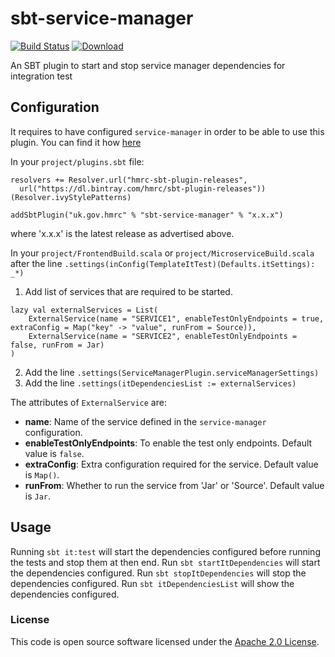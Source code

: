 
# sbt-service-manager

[![Build Status](https://travis-ci.org/hmrc/sbt-service-manager.svg?branch=master)](https://travis-ci.org/hmrc/sbt-service-manager) [ ![Download](https://api.bintray.com/packages/hmrc/sbt-plugin-releases/sbt-service-manager/images/download.svg) ](https://bintray.com/hmrc/sbt-plugin-releases/sbt-service-manager/_latestVersion)

An SBT plugin to start and stop service manager dependencies for integration test

Configuration
-------------

It requires to have configured `service-manager` in order to be able to use this plugin. You can find it how [here](https://github.com/hmrc/service-manager)

In your `project/plugins.sbt` file:
```
resolvers += Resolver.url("hmrc-sbt-plugin-releases",
  url("https://dl.bintray.com/hmrc/sbt-plugin-releases"))(Resolver.ivyStylePatterns)

addSbtPlugin("uk.gov.hmrc" % "sbt-service-manager" % "x.x.x")
```

where 'x.x.x' is the latest release as advertised above.

In your `project/FrontendBuild.scala` or `project/MicroserviceBuild.scala` after the line ```.settings(inConfig(TemplateItTest)(Defaults.itSettings): _*)```

1. Add list of services that are required to be started.

```
lazy val externalServices = List(
    ExternalService(name = "SERVICE1", enableTestOnlyEndpoints = true, extraConfig = Map("key" -> "value", runFrom = Source)),
    ExternalService(name = "SERVICE2", enableTestOnlyEndpoints = false, runFrom = Jar)
)
```

2. Add the line ```.settings(ServiceManagerPlugin.serviceManagerSettings)```
3. Add the line ```.settings(itDependenciesList := externalServices)```

The attributes of ```ExternalService``` are:

* **name**: Name of the service defined in the `service-manager` configuration.
* **enableTestOnlyEndpoints**: To enable the test only endpoints. Default value is `false`.
* **extraConfig**: Extra configuration required for the service. Default value is `Map()`.
* **runFrom**: Whether to run the service from 'Jar' or 'Source'. Default value is `Jar`.

Usage
-----

Running `sbt it:test` will start the dependencies configured before running the tests and stop them at then end.
Run `sbt startItDependencies` will start the dependencies configured.
Run `sbt stopItDependencies` will stop the dependencies configured.
Run `sbt itDependenciesList` will show the dependencies configured.

### License

This code is open source software licensed under the [Apache 2.0 License]("http://www.apache.org/licenses/LICENSE-2.0.html").
